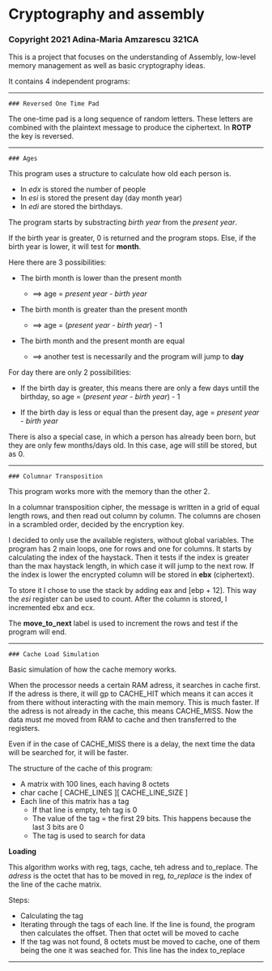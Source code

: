 # Cryptography and assembly
### Copyright 2021 Adina-Maria Amzarescu 321CA
This is a project that focuses on the understanding of Assembly, low-level memory
management as well as basic cryptography ideas.

It contains 4 independent programs:
___________________________________________________________________________________________

```
### Reversed One Time Pad
```

  The one-time pad is a long sequence of random letters. These letters are combined with
  the plaintext message to produce the ciphertext. In **ROTP** the key is
  reversed.
  
___________________________________________________________________________________________
```   
### Ages
```
  This program uses a structure to calculate how old each person is.
  
  * In _edx_ is stored the number of people
  * In _esi_ is stored the present day (day month year)
  * In _edi_ are stored the birthdays.
  
  The program starts by substracting *birth year* from the *present year*.
  
  If the birth year is greater, 0 is returned and the program stops.
  Else, if the birth year is lower, it will test for **month**.
  
  Here there are 3 possibilities:
  
  * The birth month is lower than the present month 
      * ==> age = _present year_ - _birth year_
  
  * The birth month is greater than the present month 
      * ==> age = (_present year_ - _birth year_) - 1
   
  * The birth month and the present month are equal
      * ==> another test is necessarily and the program will jump to **day**

  For day there are only 2 possibilities:
  
  * If the birth day is greater, this means there are only a few days untill
    the birthday, so age = (_present year_ - _birth year_) - 1
    
  * If the birth day is less or equal than the present day,
    age = _present year_ - _birth year_
   
  There is also a special case, in which a person has already been born, but
  they are only few months/days old. In this case, age will still be stored, but as 0.
___________________________________________________________________________________________
```  
### Columnar Transposition
```
  This program works more with the memory than the other 2.
  
  In a columnar transposition cipher, the message is written in a grid of equal length
  rows, and then read out column by column. The columns are chosen in a scrambled order, 
  decided by the encryption key.
  
  I decided to only use the available registers, without global variables. The program
  has 2 main loops, one for rows and one for columns. It starts by calculating the index
  of the haystack. Then it tests if the index is greater than the max haystack length,
  in which case it will jump to the next row. If the index is lower the encrypted column
  will be stored in **ebx** (ciphertext). 
  
  To store it I chose to use the stack by adding eax and [ebp + 12]. This way the _esi_
  register can be used to count. After the column is stored, I incremented ebx and ecx.
  
  The **move_to_next** label is used to increment the rows and test if the program will
  end.
___________________________________________________________________________________________

```  
### Cache Load Simulation
```
  Basic simulation of how the cache memory works.
  
  When the processor needs a certain RAM adress, it searches in cache first. If the
  adress is there, it will gp to CACHE_HIT which means it can acces it from there
  without interacting with the main memory. This is much faster. 
  If the adress is not already in the cache, this means CACHE_MISS. Now the data
  must me moved from RAM to cache and then transferred to the registers. 
  
  Even if in the case of CACHE_MISS there is a delay, the next time the data 
  will be searched for, it will be faster. 
  
  The structure of the cache of this program:
  
  * A matrix with 100 lines, each having 8 octets
  * char cache [ CACHE_LINES ][ CACHE_LINE_SIZE ]
  * Each line of this matrix has a tag
      * If that line is empty, teh tag is 0
      * The value of the tag = the first 29 bits.
        This happens because the last 3 bits are 0
      * The tag is used to search for data

**Loading**

This algorithm works with reg, tags, cache, teh adress and to_replace.
The *adress* is the octet that has to be moved in reg, *to_replace* is
the index of the line of the cache matrix.

Steps:

* Calculating the tag
* Iterating through the tags of each line. If the line is found,
  the program then calculates the offset. Then that octet will be
  moved to cache
* If the tag was not found, 8 octets must be moved to cache, one
  of them being the one it was seached for. This line has the index to_replace
  
___________________________________________________________________________________________
